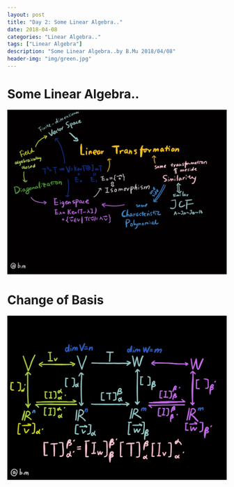 ```yaml
---
layout: post
title: "Day 2: Some Linear Algebra.."
date: 2018-04-08
categories: "Linear Algebra.."
tags: ["Linear Algebra"]
description: "Some Linear Algebra..by B.Mu 2018/04/08"
header-img: "img/green.jpg"
---
```

# Some Linear Algebra..

![avatar](/img/la1.jpg)

# Change of Basis

![avatar](/img/la2.png)
